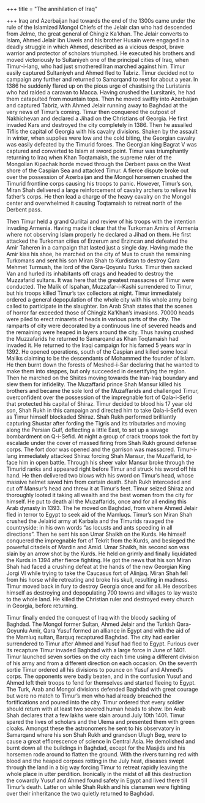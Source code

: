 +++
title = "The annihilation of Iraq"

+++
Iraq and Azerbaijan had towards the end of the 1300s came under the rule
of the Islamized Mongol Chiefs of the Jelair clan who had descended from
Jelme, the great general of Chingiz Ka’khan. The Jelair converts to
Islam, Ahmed Jelair ibn Uweis and his brother Husain were engaged in a
deadly struggle in which Ahmed, described as a vicious despot, brave
warrior and protector of scholars triumphed. He executed his brothers
and moved victoriously to Sultaniyeh one of the principal cities of
Iraq, when Timur-i-lang, who had just smothered Iran marched against
him. Timur easily captured Sultaniyeh and Ahmed fled to Tabriz. Timur
decided not to campaign any further and returned to Samarqand to rest
for about a year. In 1386 he suddenly flared up on the pious urge of
chastising the Luristanis who had raided a caravan to Macca. Having
crushed the Lursitanis, he had them catapulted from mountain tops. Then
he moved swiftly into Azerbaijan and captured Tabriz, with Ahmed Jelair
running away to Baghdad at the very news of Timur’s coming. Timur then
conquered the outpost of Nakhichevan and declared a Jihad on the
Christians of Georgia. He first invaded Kars and destroyed the city
completely in 1386. Then he assailed Tiflis the capital of Georgia with
his cavalry divisions. Shaken by the assault in winter, when supplies
were low and the cold biting, the Georgian cavalry was easily defeated
by the Timurid forces. The Georgian king Bagrat V was captured and
converted to Islam at sword point. Timur was triumphantly returning to
Iraq when Khan Toqtamaish, the supreme ruler of the Mongolian Kipachak
horde moved through the Derbent pass on the West shore of the Caspian
Sea and attacked Timur. A fierce dispute broke out over the possession
of Azerbaijan and the Mongol horsemen crushed the Timurid frontline
corps causing his troops to panic. However, Timur’s son, Miran Shah
delivered a large reinforcement of cavalry archers to relieve his
father’s corps. He then lead a charge of the heavy cavalry on the
Mongol center and overwhelmed it causing Toqtamaish to retreat north of
the Derbent pass.

Then Timur held a grand Quriltai and review of his troops with the
intention invading Armenia. Having made it clear that the Turkoman Amirs
of Armenia where not observing Islam properly he declared a Jihad on
them. He first attacked the Turkoman cities of Erzerum and Erzincan and
defeated the Amir Taheren in a campaign that lasted just a single day.
Having made the Amir kiss his shoe, he marched on the city of Mus to
crush the remaining Turkomans and sent his son Miran Shah to Kurdistan
to destroy Qara Mehmet Turmush, the lord of the Qara-Qoyunlu Turks.
Timur then sacked Van and hurled its inhabitants off crags and headed to
destroy the Muzzafarid sultans. It was here that the greatest massacres
of Timur were conducted. The Malik of Ispahan, Muzzafar-i-Kashi
surrendered to Timur, but his troops killed Timur’s tax collectors at
night. Timur immediately ordered a general depopulation of the whole
city with his whole army being called to participate in the slaughter.
Ibn Arab Shah states that the scenes of horror far exceeded those of
Chingiz Ka’Khan’s invasions. 70000 heads were piled to erect minarets of
heads in various parts of the city. The ramparts of city were decorated
by a continuous line of severed heads and the remaining were heaped in
layers around the city. Thus having crushed the Muzzafarids he returned
to Samarqand as Khan Toqtamaish had invaded it. He returned to the Iraqi
campaign for his famed 5 years war in 1392. He opened operations, south
of the Caspian and killed some local Maliks claiming to be the
descendants of Mohammed the founder of Islam. He then burnt down the
forests of Meshed-i-Sar declaring that he wanted to make them into
steppes, but only succeeded in desertifying the region. Then he marched
on the Shiites moving towards the Iran-Iraq boundary and slew them for
infidelity. The Muzaffarid prince Shah Mansur killed his brothers and
became the sole lord of the Muzaffarids and challenged Timur,
overconfident over the possession of the impregnable fort of
Qala-i-Sefid that protected his capital of Shiraz. Timur decided to
blood his 17 year old son, Shah Rukh in this campaign and directed him
to take Qala-i-Sefid even as Timur himself blockaded Shiraz. Shah Rukh
performed brilliantly capturing Shustar after fording the Tigris and its
tributaries and moving along the Persian Gulf, deflecting a little East,
to set up a savage bombardment on Q-i-Sefid. At night a group of crack
troops took the fort by escalade under the cover of massed firing from
Shah Rukh ground defense corps. The fort door was opened and the
garrison was massacred. Timur-i-lang immediately attacked Shiraz forcing
Shah Mansur, the Muzaffarid, to face him in open battle. Through his
sheer valor Mansur broke through the Timurid ranks and appeared right
before Timur and struck his sword off his hand. He then delivered two
blows with his sword on Timur’s head, whose massive helmet saved him
from certain death. Shah Rukh interceded and cut off Mansur’s head and
threw it at Timur’s feet. Timur seized Shiraz and thoroughly looted it
taking all wealth and the best women from the city for himself. He put
to death all the Muzaffarids, once and for all ending this Arab dynasty
in 1393. The he moved on Baghdad, from where Ahmed Jelair fled in terror
to Egypt to seek aid of the Mamluqs. Timur’s son Miran Shah crushed the
Jelairid army at Karbala and the Timurids ravaged the countryside: in
his own words “as locusts and ants speeding in all directions”. Then he
sent his son Umar Shaikh on the Kurds. He himself conquered the
impregnable fort of Tekrit from the Kurds, and besieged the powerful
citadels of Mardin and Amid. Umar Shaikh, his second son was slain by an
arrow shot by the Kurds. He held on grimly and finally liquidated the
Kurds in 1394 after fierce fighting. He got the news that his son Miran
Shah had faced a crushing defeat at the hands of the new Georgian King
Jorgi VI while trying to take the Caucasus fort of Alinjaq. Miran Shah
fell from his horse while retreating and broke his skull, resulting in
madness. Timur moved back in fury to destroy Georgia once and for all.
He describes himself as destroying and depopulating 700 towns and
villages to lay waste to the whole land. He killed the Christian ruler
and destroyed every church in Georgia, before returning.

Timur finally ended the conquest of Iraq with the bloody sacking of
Baghdad. The Mongol former Sultan, Ahmed Jelair and the Turkish
Qara-Qoyunlu Amir, Qara Yusuf formed an alliance in Egypt and with the
aid of the Mamluq sultan, Barquq recaptured Baghdad. The city had
earlier surrendered to Timur after Ahmed and Yusuf had fled to Egypt.
Furious over its recapture Timur invaded Baghdad with a large force in
June of 1401. Timur launched seven sorties on the city each time using a
different division of his army and from a different direction on each
occasion. On the seventh sortie Timur ordered all his divisions to
pounce on Yusuf and Ahmed’s corps. The opponents were badly beaten, and
in the confusion Yusuf and Ahmed left their troops to fend for
themselves and started fleeing to Egypt. The Turk, Arab and Mongol
divisions defended Baghdad with great courage but were no match to
Timur’s men who had already breached the fortifications and poured
into the city. Timur ordered that every soldier should return with at
least two severed human heads to show. Ibn Arab Shah declares that a few
lakhs were slain around July 10th 1401. Timur spared the lives of
scholars and the Ulema and presented them with green cloaks. Amongst
these the astronomers he sent to his observatory in Samarqand where his
son Shah Rukh and grandson Ulugh Beg, were to cause a great
efflorescence of science in Central Asia. He demolished and burnt down
all the buildings in Baghdad, except for the Masjids and his horsemen
rode around to flatten the ground. With the rivers turning red with
blood and the heaped corpses rotting in the July heat, diseases swept
through the land in a big way forcing Timur to retreat rapidly leaving
the whole place in utter perdition. Ironically in the midst of all this
destruction the cowardly Yusuf and Ahmed found safety in Egypt and lived
there till Timur’s death. Latter on while Shah Rukh and his clansmen
were fighting over their inheritance the two quietly returned to
Baghdad.
